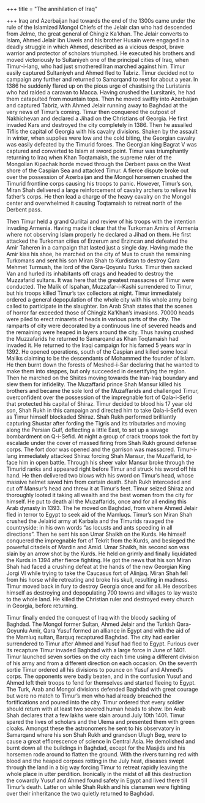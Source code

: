 +++
title = "The annihilation of Iraq"

+++
Iraq and Azerbaijan had towards the end of the 1300s came under the rule
of the Islamized Mongol Chiefs of the Jelair clan who had descended from
Jelme, the great general of Chingiz Ka’khan. The Jelair converts to
Islam, Ahmed Jelair ibn Uweis and his brother Husain were engaged in a
deadly struggle in which Ahmed, described as a vicious despot, brave
warrior and protector of scholars triumphed. He executed his brothers
and moved victoriously to Sultaniyeh one of the principal cities of
Iraq, when Timur-i-lang, who had just smothered Iran marched against
him. Timur easily captured Sultaniyeh and Ahmed fled to Tabriz. Timur
decided not to campaign any further and returned to Samarqand to rest
for about a year. In 1386 he suddenly flared up on the pious urge of
chastising the Luristanis who had raided a caravan to Macca. Having
crushed the Lursitanis, he had them catapulted from mountain tops. Then
he moved swiftly into Azerbaijan and captured Tabriz, with Ahmed Jelair
running away to Baghdad at the very news of Timur’s coming. Timur then
conquered the outpost of Nakhichevan and declared a Jihad on the
Christians of Georgia. He first invaded Kars and destroyed the city
completely in 1386. Then he assailed Tiflis the capital of Georgia with
his cavalry divisions. Shaken by the assault in winter, when supplies
were low and the cold biting, the Georgian cavalry was easily defeated
by the Timurid forces. The Georgian king Bagrat V was captured and
converted to Islam at sword point. Timur was triumphantly returning to
Iraq when Khan Toqtamaish, the supreme ruler of the Mongolian Kipachak
horde moved through the Derbent pass on the West shore of the Caspian
Sea and attacked Timur. A fierce dispute broke out over the possession
of Azerbaijan and the Mongol horsemen crushed the Timurid frontline
corps causing his troops to panic. However, Timur’s son, Miran Shah
delivered a large reinforcement of cavalry archers to relieve his
father’s corps. He then lead a charge of the heavy cavalry on the
Mongol center and overwhelmed it causing Toqtamaish to retreat north of
the Derbent pass.

Then Timur held a grand Quriltai and review of his troops with the
intention invading Armenia. Having made it clear that the Turkoman Amirs
of Armenia where not observing Islam properly he declared a Jihad on
them. He first attacked the Turkoman cities of Erzerum and Erzincan and
defeated the Amir Taheren in a campaign that lasted just a single day.
Having made the Amir kiss his shoe, he marched on the city of Mus to
crush the remaining Turkomans and sent his son Miran Shah to Kurdistan
to destroy Qara Mehmet Turmush, the lord of the Qara-Qoyunlu Turks.
Timur then sacked Van and hurled its inhabitants off crags and headed to
destroy the Muzzafarid sultans. It was here that the greatest massacres
of Timur were conducted. The Malik of Ispahan, Muzzafar-i-Kashi
surrendered to Timur, but his troops killed Timur’s tax collectors at
night. Timur immediately ordered a general depopulation of the whole
city with his whole army being called to participate in the slaughter.
Ibn Arab Shah states that the scenes of horror far exceeded those of
Chingiz Ka’Khan’s invasions. 70000 heads were piled to erect minarets of
heads in various parts of the city. The ramparts of city were decorated
by a continuous line of severed heads and the remaining were heaped in
layers around the city. Thus having crushed the Muzzafarids he returned
to Samarqand as Khan Toqtamaish had invaded it. He returned to the Iraqi
campaign for his famed 5 years war in 1392. He opened operations, south
of the Caspian and killed some local Maliks claiming to be the
descendants of Mohammed the founder of Islam. He then burnt down the
forests of Meshed-i-Sar declaring that he wanted to make them into
steppes, but only succeeded in desertifying the region. Then he marched
on the Shiites moving towards the Iran-Iraq boundary and slew them for
infidelity. The Muzaffarid prince Shah Mansur killed his brothers and
became the sole lord of the Muzaffarids and challenged Timur,
overconfident over the possession of the impregnable fort of
Qala-i-Sefid that protected his capital of Shiraz. Timur decided to
blood his 17 year old son, Shah Rukh in this campaign and directed him
to take Qala-i-Sefid even as Timur himself blockaded Shiraz. Shah Rukh
performed brilliantly capturing Shustar after fording the Tigris and its
tributaries and moving along the Persian Gulf, deflecting a little East,
to set up a savage bombardment on Q-i-Sefid. At night a group of crack
troops took the fort by escalade under the cover of massed firing from
Shah Rukh ground defense corps. The fort door was opened and the
garrison was massacred. Timur-i-lang immediately attacked Shiraz forcing
Shah Mansur, the Muzaffarid, to face him in open battle. Through his
sheer valor Mansur broke through the Timurid ranks and appeared right
before Timur and struck his sword off his hand. He then delivered two
blows with his sword on Timur’s head, whose massive helmet saved him
from certain death. Shah Rukh interceded and cut off Mansur’s head and
threw it at Timur’s feet. Timur seized Shiraz and thoroughly looted it
taking all wealth and the best women from the city for himself. He put
to death all the Muzaffarids, once and for all ending this Arab dynasty
in 1393. The he moved on Baghdad, from where Ahmed Jelair fled in terror
to Egypt to seek aid of the Mamluqs. Timur’s son Miran Shah crushed the
Jelairid army at Karbala and the Timurids ravaged the countryside: in
his own words “as locusts and ants speeding in all directions”. Then he
sent his son Umar Shaikh on the Kurds. He himself conquered the
impregnable fort of Tekrit from the Kurds, and besieged the powerful
citadels of Mardin and Amid. Umar Shaikh, his second son was slain by an
arrow shot by the Kurds. He held on grimly and finally liquidated the
Kurds in 1394 after fierce fighting. He got the news that his son Miran
Shah had faced a crushing defeat at the hands of the new Georgian King
Jorgi VI while trying to take the Caucasus fort of Alinjaq. Miran Shah
fell from his horse while retreating and broke his skull, resulting in
madness. Timur moved back in fury to destroy Georgia once and for all.
He describes himself as destroying and depopulating 700 towns and
villages to lay waste to the whole land. He killed the Christian ruler
and destroyed every church in Georgia, before returning.

Timur finally ended the conquest of Iraq with the bloody sacking of
Baghdad. The Mongol former Sultan, Ahmed Jelair and the Turkish
Qara-Qoyunlu Amir, Qara Yusuf formed an alliance in Egypt and with the
aid of the Mamluq sultan, Barquq recaptured Baghdad. The city had
earlier surrendered to Timur after Ahmed and Yusuf had fled to Egypt.
Furious over its recapture Timur invaded Baghdad with a large force in
June of 1401. Timur launched seven sorties on the city each time using a
different division of his army and from a different direction on each
occasion. On the seventh sortie Timur ordered all his divisions to
pounce on Yusuf and Ahmed’s corps. The opponents were badly beaten, and
in the confusion Yusuf and Ahmed left their troops to fend for
themselves and started fleeing to Egypt. The Turk, Arab and Mongol
divisions defended Baghdad with great courage but were no match to
Timur’s men who had already breached the fortifications and poured
into the city. Timur ordered that every soldier should return with at
least two severed human heads to show. Ibn Arab Shah declares that a few
lakhs were slain around July 10th 1401. Timur spared the lives of
scholars and the Ulema and presented them with green cloaks. Amongst
these the astronomers he sent to his observatory in Samarqand where his
son Shah Rukh and grandson Ulugh Beg, were to cause a great
efflorescence of science in Central Asia. He demolished and burnt down
all the buildings in Baghdad, except for the Masjids and his horsemen
rode around to flatten the ground. With the rivers turning red with
blood and the heaped corpses rotting in the July heat, diseases swept
through the land in a big way forcing Timur to retreat rapidly leaving
the whole place in utter perdition. Ironically in the midst of all this
destruction the cowardly Yusuf and Ahmed found safety in Egypt and lived
there till Timur’s death. Latter on while Shah Rukh and his clansmen
were fighting over their inheritance the two quietly returned to
Baghdad.
